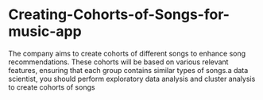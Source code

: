 # Creating-Cohorts-of-Songs-for-music-app
The company aims to create cohorts of different songs to enhance song recommendations. These cohorts will be based on various relevant features, ensuring that each group contains similar types of songs.a data scientist, you should perform exploratory data analysis and cluster analysis to create cohorts of songs
